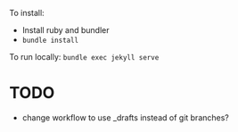 To install:
- Install ruby and bundler
- `bundle install`

To run locally:
```bundle exec jekyll serve```

# TODO

- change workflow to use _drafts instead of git branches?
